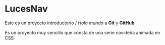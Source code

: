 # LucesNav
Este es un proyecto introductorio / *Hola mundo* a **Git** y **GitHub**

Es un proyecto muy sencillo que consta de una serie navideña animada en CSS
